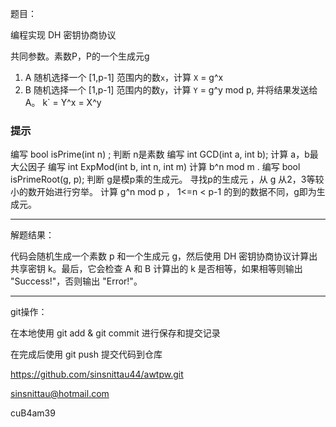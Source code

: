 题目：

编程实现 DH 密钥协商协议 

共同参数。素数P，P的一个生成元g 
1. A 随机选择一个 [1,p-1] 范围内的数`x`，计算 `X` = g^x 
2. B 随机选择一个 [1,p-1] 范围内的数`y`，计算 `Y` = g^y mod p, 并将结果发送给A。 
k` = Y^x = X^y 

### 提示 

编写 bool isPrime(int n) ; 判断 n是素数 
编写 int GCD(int a, int b); 计算 a，b最大公因子 
编写 int ExpMod(int b, int n, int m) 计算 b^n mod m . 
编写 bool isPrimeRoot(g, p); 判断 g是模p乘的生成元。 
寻找p的生成元 ，从 g 从2，3等较小的数开始进行穷举。 计算 g^n mod p ， 1<=n < p-1 的到的数据不同，g即为生成元。

---

解题结果：

代码会随机生成一个素数 p 和一个生成元 g，然后使用 DH 密钥协商协议计算出共享密钥 k。最后，它会检查 A 和 B 计算出的 k 是否相等，如果相等则输出 "Success!"，否则输出 "Error!"。

---

git操作：

在本地使用 git add & git commit 进行保存和提交记录

在完成后使用 git push 提交代码到仓库

https://github.com/sinsnittau44/awtpw.git

sinsnittau@hotmail.com

cuB4am39